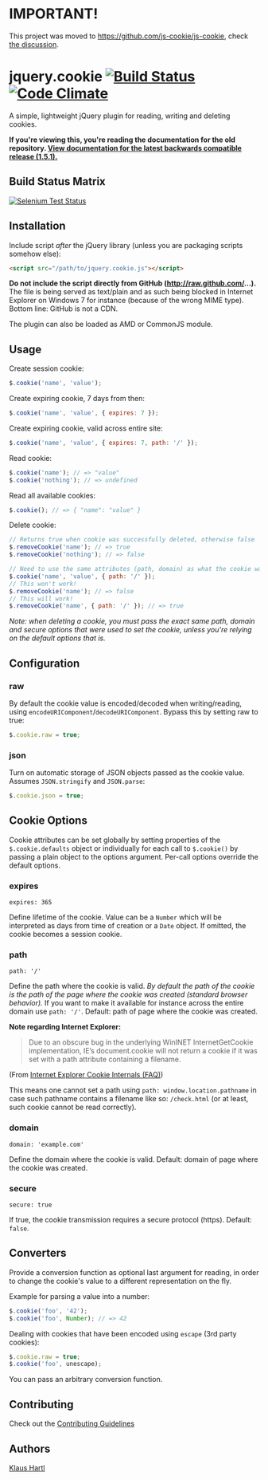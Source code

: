 # IMPORTANT!

This project was moved to https://github.com/js-cookie/js-cookie, check [the discussion](https://github.com/carhartl/jquery-cookie/issues/349).

# jquery.cookie [![Build Status](https://travis-ci.org/carhartl/jquery-cookie.png?branch=master)](https://travis-ci.org/carhartl/jquery-cookie) [![Code Climate](https://codeclimate.com/github/carhartl/jquery-cookie.png)](https://codeclimate.com/github/carhartl/jquery-cookie)

A simple, lightweight jQuery plugin for reading, writing and deleting cookies.

**If you're viewing this, you're reading the documentation for the old repository.
[View documentation for the latest backwards compatible release (1.5.1).](https://github.com/js-cookie/js-cookie/tree/v1.5.1)**

## Build Status Matrix

[![Selenium Test Status](https://saucelabs.com/browser-matrix/jquery-cookie.svg)](https://saucelabs.com/u/jquery-cookie)

## Installation

Include script *after* the jQuery library (unless you are packaging scripts somehow else):

```html
<script src="/path/to/jquery.cookie.js"></script>
```

**Do not include the script directly from GitHub (http://raw.github.com/...).** The file is being served as text/plain and as such being blocked
in Internet Explorer on Windows 7 for instance (because of the wrong MIME type). Bottom line: GitHub is not a CDN.

The plugin can also be loaded as AMD or CommonJS module.

## Usage

Create session cookie:

```javascript
$.cookie('name', 'value');
```

Create expiring cookie, 7 days from then:

```javascript
$.cookie('name', 'value', { expires: 7 });
```

Create expiring cookie, valid across entire site:

```javascript
$.cookie('name', 'value', { expires: 7, path: '/' });
```

Read cookie:

```javascript
$.cookie('name'); // => "value"
$.cookie('nothing'); // => undefined
```

Read all available cookies:

```javascript
$.cookie(); // => { "name": "value" }
```

Delete cookie:

```javascript
// Returns true when cookie was successfully deleted, otherwise false
$.removeCookie('name'); // => true
$.removeCookie('nothing'); // => false

// Need to use the same attributes (path, domain) as what the cookie was written with
$.cookie('name', 'value', { path: '/' });
// This won't work!
$.removeCookie('name'); // => false
// This will work!
$.removeCookie('name', { path: '/' }); // => true
```

*Note: when deleting a cookie, you must pass the exact same path, domain and secure options that were used to set the cookie, unless you're relying on the default options that is.*

## Configuration

### raw

By default the cookie value is encoded/decoded when writing/reading, using `encodeURIComponent`/`decodeURIComponent`. Bypass this by setting raw to true:

```javascript
$.cookie.raw = true;
```

### json

Turn on automatic storage of JSON objects passed as the cookie value. Assumes `JSON.stringify` and `JSON.parse`:

```javascript
$.cookie.json = true;
```

## Cookie Options

Cookie attributes can be set globally by setting properties of the `$.cookie.defaults` object or individually for each call to `$.cookie()` by passing a plain object to the options argument. Per-call options override the default options.

### expires

    expires: 365

Define lifetime of the cookie. Value can be a `Number` which will be interpreted as days from time of creation or a `Date` object. If omitted, the cookie becomes a session cookie.

### path

    path: '/'

Define the path where the cookie is valid. *By default the path of the cookie is the path of the page where the cookie was created (standard browser behavior).* If you want to make it available for instance across the entire domain use `path: '/'`. Default: path of page where the cookie was created.

**Note regarding Internet Explorer:**

> Due to an obscure bug in the underlying WinINET InternetGetCookie implementation, IE’s document.cookie will not return a cookie if it was set with a path attribute containing a filename.

(From [Internet Explorer Cookie Internals (FAQ)](http://blogs.msdn.com/b/ieinternals/archive/2009/08/20/wininet-ie-cookie-internals-faq.aspx))

This means one cannot set a path using `path: window.location.pathname` in case such pathname contains a filename like so: `/check.html` (or at least, such cookie cannot be read correctly).

### domain

    domain: 'example.com'

Define the domain where the cookie is valid. Default: domain of page where the cookie was created.

### secure

    secure: true

If true, the cookie transmission requires a secure protocol (https). Default: `false`.

## Converters

Provide a conversion function as optional last argument for reading, in order to change the cookie's value
to a different representation on the fly.

Example for parsing a value into a number:

```javascript
$.cookie('foo', '42');
$.cookie('foo', Number); // => 42
```

Dealing with cookies that have been encoded using `escape` (3rd party cookies):

```javascript
$.cookie.raw = true;
$.cookie('foo', unescape);
```

You can pass an arbitrary conversion function.

## Contributing

Check out the [Contributing Guidelines](CONTRIBUTING.md)

## Authors

[Klaus Hartl](https://github.com/carhartl)
